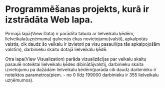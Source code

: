 # Programmēšanas projekts, kurā ir izstrādāta Web lapa.
Pirmajā lapā(View Data) ir parādīta tabula ar lielveikalu ķēdēm, lielveikala(uzņēmuma) galvenās ēkas novietojumu(valsti), apkalpotās valstis, cik daudz šo veikalu ir izvietoti pa visu pasauli(pa tās apkalpojošām valstīm), darbinieku skaitu dotajā lielveikalu ķēdē.

Otra lapa(View Visualization) parāda vizualizācijas par veikalu skaitu pasaulē noteiktai lielveikalu ķēdes dibinātājvalstij, darbinieku skaita izvietojumu pa dažādām lielveikalu ķēdēm(parāda cik daudz darbinieku ir noteiktos parametros(piem. - no 0 līdz 199000 darbinieku ir 355 lielveikalu uzņēmumos).
